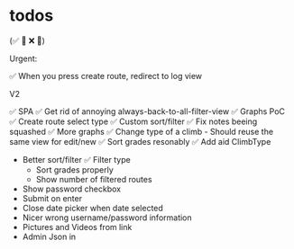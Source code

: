 
# todos
(✅ 🚧 ❌ 🧱)

Urgent:

✅  When you press create route, redirect to log view

V2

✅ SPA
✅ Get rid of annoying always-back-to-all-filter-view
✅ Graphs PoC
✅ Create route select type
✅ Custom sort/filter
✅ Fix notes beeing squashed
✅ More graphs
✅ Change type of a climb
        - Should reuse the same view for edit/new
✅ Sort grades resonably
✅ Add aid ClimbType
* Better sort/filter
    ✅ Filter type
    - Sort grades properly
    - Show number of filtered routes
* Show password checkbox
* Submit on enter
* Close date picker when date selected
* Nicer wrong username/password information
* Pictures and Videos from link
* Admin Json in